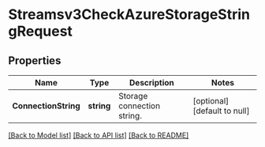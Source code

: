 # Streamsv3CheckAzureStorageStringRequest

## Properties
Name | Type | Description | Notes
------------ | ------------- | ------------- | -------------
**ConnectionString** | **string** | Storage connection string. | [optional] [default to null]

[[Back to Model list]](../README.md#documentation-for-models) [[Back to API list]](../README.md#documentation-for-api-endpoints) [[Back to README]](../README.md)

